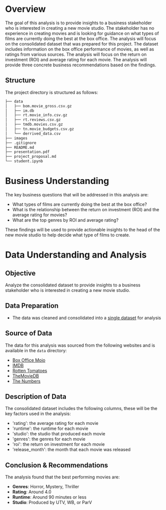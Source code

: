 # Overview

The goal of this analysis is to provide insights to a business stakeholder who is interested in creating a new movie studio. The stakeholder has no experience in creating movies and is looking for guidance on what types of films are currently doing the best at the box office. The analysis will focus on the consolidated dataset that was prepared for this project. The dataset includes information on the box office performance of movies, as well as ratings from various sources. The analysis will focus on the return on investment (ROI) and average rating for each movie. The analysis will provide three concrete business recommendations based on the findings.

## Structure

The project directory is structured as follows:

```bash
├── data
│   ├── bom.movie_gross.csv.gz
│   ├── im.db
│   ├── rt.movie_info.csv.gz
│   ├── rt.reviews.csv.gz
│   ├── tmdb.movies.csv.gz
│   ├── tn.movie_budgets.csv.gz
│   └── derrived_data.csv
├── images
├── .gitignore
├── README.md
├── presentation.pdf
├── project_proposal.md
└── student.ipynb
```

# Business Understanding

The key business questions that will be addressed in this analysis are:

- What types of films are currently doing the best at the box office?
- What is the relationship between the return on investment (ROI) and the average rating for movies?
- What are the top genres by ROI and average rating?

These findings will be used to provide actionable insights to the head of the new movie studio to help decide what type of films to create.

# Data Understanding and Analysis

## Objective

Analyze the consolidated dataset to provide insights to a business stakeholder who is interested in creating a new movie studio.

## Data Preparation

- The data was cleaned and consolidated into a [single dataset](./data/derrived_data.csv) for analysis

## Source of Data

The data for this analysis was sourced from the following websites and is available in the `data` directory:

- [Box Office Mojo](https://www.boxofficemojo.com/)
- [IMDB](https://www.imdb.com/)
- [Rotten Tomatoes](https://www.rottentomatoes.com/)
- [TheMovieDB](https://www.themoviedb.org/)
- [The Numbers](https://www.the-numbers.com/)

## Description of Data

The consolidated dataset includes the following columns, these will be the key factors used in the analysis:

- 'rating': the average rating for each movie
- 'runtime': the runtime for each movie
- 'studio': the studio that produced each movie
- 'genres': the genres for each movie
- 'roi': the return on investment for each movie
- 'release_month': the month that each movie was released

## Conclusion & Recommendations

The analysis found that the best performing movies are:

- **Genres**: Horror, Mystery, Thriller
- **Rating**: Around 4.0
- **Runtime**: Around 90 minutes or less
- **Studio**: Produced by UTV, WB, or ParV
